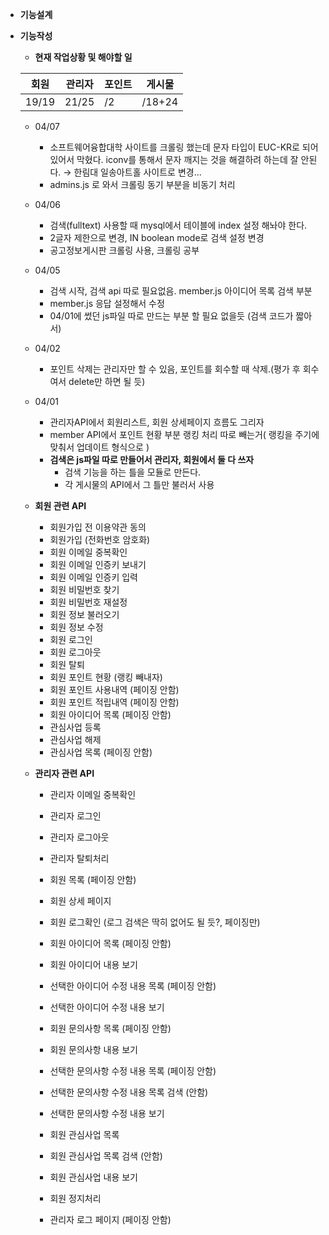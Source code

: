* **기능설계**

* **기능작성**
    
    - **현재 작업상황 및 해야할 일**

    |회원|관리자|포인트|게시물|
    |-----|-----|-----|-----|
    |19/19|21/25| /2| /18+24 |  </br>

    - 04/07
        - 소프트웨어융합대학 사이트를 크롤링 했는데 문자 타입이 EUC-KR로 되어있어서 막혔다.
        iconv를 통해서 문자 깨지는 것을 해결하려 하는데 잘 안된다. → 한림대 일송아트홀 사이트로 변경...
        - admins.js 로 와서 크롤링 동기 부분을 비동기 처리

    - 04/06
        - 검색(fulltext) 사용할 때 mysql에서 테이블에 index 설정 해놔야 한다.
        - 2글자 제한으로 변경, IN boolean mode로 검색 설정 변경
        - 공고정보게시판 크롤링 사용, 크롤링 공부 

    - 04/05
        - 검색 시작, 검색 api 따로 필요없음. member.js 아이디어 목록 검색 부분 
        - member.js 응답 설정해서 수정
        - 04/01에 썼던 js파일 따로 만드는 부분 할 필요 없을듯 (검색 코드가 짧아서)

    - 04/02
        - 포인트 삭제는 관리자만 할 수 있음, 포인트를 회수할 때 삭제.(평가 후 회수여서 delete만 하면 될 듯)

    - 04/01
        - 관리자API에서 회원리스트, 회원 상세페이지 흐름도 그리자
        - member API에서 포인트 현황 부분 랭킹 처리 따로 빼는거( 랭킹을 주기에 맞춰서 업데이트 형식으로 )
        - **검색은 js파일 따로 만들어서 관리자, 회원에서 둘 다 쓰자**   
            - 검색 기능을 하는 틀을 모듈로 만든다.
            - 각 게시물의 API에서 그 틀만 불러서 사용
    
    

    - **회원 관련 API**
        - 회원가입 전 이용약관 동의
        - 회원가입 (전화번호 암호화)
        - 회원 이메일 중복확인
        - 회원 이메일 인증키 보내기
        - 회원 이메일 인증키 입력
        - 회원 비밀번호 찾기
        - 회원 비밀번호 재설정
        - 회원 정보 불러오기
        - 회원 정보 수정
        - 회원 로그인
        - 회원 로그아웃
        - 회원 탈퇴
        - 회원 포인트 현황 (랭킹 빼내자)
        - 회원 포인트 사용내역 (페이징 안함)
        - 회원 포인트 적립내역 (페이징 안함)
        - 회원 아이디어 목록 (페이징 안함)
        - 관심사업 등록
        - 관심사업 해제
        - 관심사업 목록 (페이징 안함)
    
    - **관리자 관련 API**
        - 관리자 이메일 중복확인
        - 관리자 로그인
        - 관리자 로그아웃
        - 관리자 탈퇴처리

        - 회원 목록 (페이징 안함)

        - 회원 상세 페이지
        - 회원 로그확인 (로그 검색은 딱히 없어도 될 듯?, 페이징만)
        - 회원 아이디어 목록 (페이징 안함)
        - 회원 아이디어 내용 보기
        - 선택한 아이디어 수정 내용 목록 (페이징 안함)
        - 선택한 아이디어 수정 내용 보기
        - 회원 문의사항 목록 (페이징 안함)
        - 회원 문의사항 내용 보기
        - 선택한 문의사항 수정 내용 목록 (페이징 안함)
        - 선택한 문의사항 수정 내용 목록 검색 (안함)
        - 선택한 문의사항 수정 내용 보기
        - 회원 관심사업 목록
        - 회원 관심사업 목록 검색 (안함)
        - 회원 관심사업 내용 보기
        - 회원 정지처리

        - 관리자 로그 페이지 (페이징 안함)
